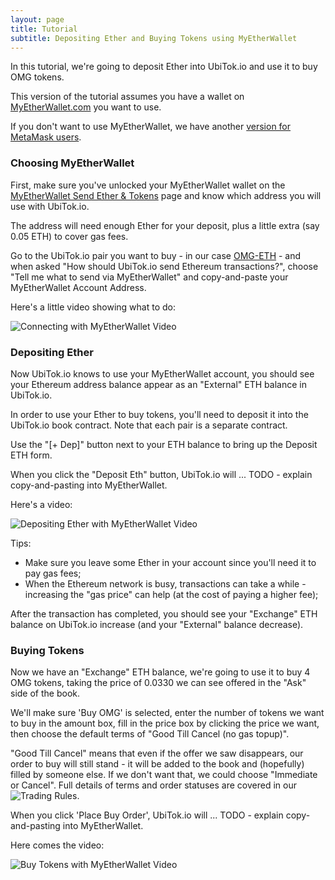 ```yaml
---
layout: page
title: Tutorial
subtitle: Depositing Ether and Buying Tokens using MyEtherWallet
---
```


In this tutorial, we're going to deposit Ether into UbiTok.io and use it to buy OMG tokens.

This version of the tutorial assumes you have a wallet on [MyEtherWallet.com](https://www.myetherwallet.com/) you want to use.

If you don't want to use MyEtherWallet, we have another [version for MetaMask users](../depositing-ether-and-buying-tokens-using-metamask).

### Choosing MyEtherWallet

First, make sure you've unlocked your MyEtherWallet wallet on the [MyEtherWallet Send Ether & Tokens](https://www.myetherwallet.com/#send-transaction) page and know which address you will use with UbiTok.io.

The address will need enough Ether for your deposit, plus a little extra (say 0.05 ETH) to cover gas fees.

Go to the UbiTok.io pair you want to buy - in our case [OMG-ETH](http://ubitok.io/exchange/?pairId=OMG-ETH) - and when asked "How should UbiTok.io send Ethereum transactions?", choose "Tell me what to send via MyEtherWallet" and copy-and-paste your MyEtherWallet Account Address.

Here's a little video showing what to do:

![Connecting with MyEtherWallet Video](../connect-with-mew.gif)

### Depositing Ether

Now UbiTok.io knows to use your MyEtherWallet account, you should see your Ethereum address balance appear as an "External" ETH balance in UbiTok.io.

In order to use your Ether to buy tokens, you'll need to deposit it into the UbiTok.io book contract. Note that each pair is a separate contract.

Use the "[+ Dep]" button next to your ETH balance to bring up the Deposit ETH form.

When you click the "Deposit Eth" button, UbiTok.io will ... TODO - explain copy-and-pasting into MyEtherWallet.

Here's a video:

![Depositing Ether with MyEtherWallet Video](../buy-tokens-with-mew.gif)

Tips:
 - Make sure you leave some Ether in your account since you'll need it to pay gas fees;
 - When the Ethereum network is busy, transactions can take a while - increasing the "gas price" can help (at the cost of paying a higher fee);

After the transaction has completed, you should see your "Exchange" ETH balance on UbiTok.io increase (and your "External" balance decrease).

### Buying Tokens

Now we have an "Exchange" ETH balance, we're going to use it to buy 4 OMG tokens, taking the price of 0.0330 we can see offered in the "Ask" side of the book.

We'll make sure 'Buy OMG' is selected, enter the number of tokens we want to buy in the amount box, fill in the price box by clicking the price we want, then choose the default terms of "Good Till Cancel (no gas topup)".

"Good Till Cancel" means that even if the offer we saw disappears, our order to buy will still stand - it will be added to the book and (hopefully) filled by someone else. If we don't want that, we could choose "Immediate or Cancel". Full details of terms and order statuses are covered in our ![Trading Rules](../../trading-rules).

When you click 'Place Buy Order', UbiTok.io will ... TODO - explain copy-and-pasting into MyEtherWallet.

Here comes the video:

![Buy Tokens with MyEtherWallet Video](../buy-tokens-with-mew.gif)
